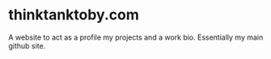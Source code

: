 thinktanktoby.com
================
A website to act as a profile my projects and a work bio. Essentially my main github site.  
